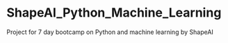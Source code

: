 # ShapeAI_Python_Machine_Learning
Project for 7 day bootcamp on Python and machine learning by ShapeAI
